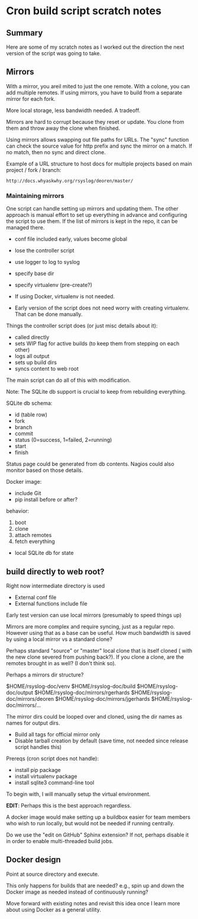 # Cron build script scratch notes

## Summary

Here are some of my scratch notes as I worked out the direction the next
version of the script was going to take.

## Mirrors

With a mirror, you areil mited to just the one remote. With a colone, you can
add multiple remotes. If using mirrors, you have to build from a separate
mirror for each fork.

More local storage, less bandwidth needed. A tradeoff.

Mirrors are hard to corrupt because they reset or update. You clone from them
and throw away the clone when finished.

Using mirrors allows swapping out file paths for URLs. The "sync" function
can check the source value for http prefix and sync the mirror on a match.
If no match, then no sync and direct clone.

Example of a URL structure to host docs for multiple projects based on
main project / fork / branch:

    http://docs.whyaskwhy.org/rsyslog/deoren/master/

### Maintaining mirrors

One script can handle setting up mirrors and updating them. The other approach
is manual effort to set up everything in advance and configuring the script
to use them. If the list of mirrors is kept in the repo, it can be managed
there.

- conf file included early, values become global
- lose the controller script
- use logger to log to syslog
- specify base dir
- specify virtualenv (pre-create?)

- If using Docker, virtualenv is not needed.
- Early version of the script does not need worry with creating virtualenv.
  That can be done manually.

Things the controller script does (or just misc details about it):

- called directly
- sets WIP flag for active builds (to keep them from stepping on each other)
- logs all output
- sets up build dirs
- syncs content to web root

The main script can do all of this with modification.

Note: The SQLite db support is crucial to keep from rebuilding everything.


SQLite db schema:

- id (table row)
- fork
- branch
- commit
- status (0=success, 1=failed, 2=running)
- start
- finish

Status page could be generated from db contents. Nagios could also monitor
based on those details.


Docker image:

- include Git
- pip install before or after?

behavior:

1. boot
1. clone
1. attach remotes
1. fetch everything
- local SQLite db for state


## build directly to web root?

Right now intermediate directory is used


- External conf file
- External functions include file

Early test version can use local mirrors (presumably to speed things up)

Mirrors are more complex and require syncing, just as a regular repo. However
using that as a base can be useful. How much bandwidth is saved by using
a local mirror vs a standard clone?

Perhaps standard "source" or "master" local clone that is itself cloned (
with the new clone severed from pushing back?). If you clone a clone, are
the remotes brought in as well? (I don't think so).

Perhaps a mirrors dir structure?

$HOME/rsyslog-doc/venv
$HOME/rsyslog-doc/build
$HOME/rsyslog-doc/output
$HOME/rsyslog-doc/mirrors/rgerhards
$HOME/rsyslog-doc/mirrors/deoren
$HOME/rsyslog-doc/mirrors/jgerhards
$HOME/rsyslog-doc/mirrors/...

The mirror dirs could be looped over and cloned, using the dir names
as names for output dirs.

- Build all tags for official mirror only
- Disable tarball creation by default (save time, not needed since release
  script handles this)

Prereqs (cron script does not handle):

- install pip package
- install virtualenv package
- install sqlite3 command-line tool

To begin with, I will manually setup the virtual environment.

**EDIT**: Perhaps this is the best approach regardless.

A docker image would make setting up a buildbox easier for team members
who wish to run locally, but would not be needed if running centrally.

Do we use the "edit on GitHub" Sphinx extension? If not, perhaps disable
it in order to enable multi-threaded build jobs.

## Docker design

Point at source directory and execute.

This only happens for builds that are needed? e.g., spin up and down the Docker
image as needed instead of continuously running?

Move forward with existing notes and revisit this idea once I learn more
about using Docker as a general utility.
